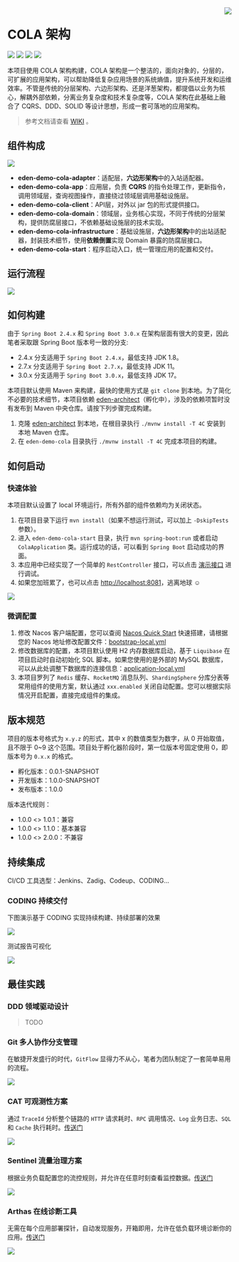<img src="https://cdn.jsdelivr.net/gh/shiyindaxiaojie/eden-images/readme/icon.png" align="right" />

[license-apache2.0]:https://www.apache.org/licenses/LICENSE-2.0.html

[github-action]:https://github.com/shiyindaxiaojie/eden-demo-cola/actions

[sonarcloud-dashboard]:https://sonarcloud.io/dashboard?id=shiyindaxiaojie_eden-demo-cola

# COLA 架构

![](https://cdn.jsdelivr.net/gh/shiyindaxiaojie/eden-images/readme/language-java-blue.svg) [![](https://cdn.jsdelivr.net/gh/shiyindaxiaojie/eden-images/readme/license-apache2.0-red.svg)][license-apache2.0] [![](https://github.com/shiyindaxiaojie/eden-demo-cola/workflows/build/badge.svg)][github-action] [![](https://sonarcloud.io/api/project_badges/measure?project=shiyindaxiaojie_eden-demo-cola&metric=alert_status)][sonarcloud-dashboard]

本项目使用 COLA 架构构建，COLA 架构是一个整洁的，面向对象的，分层的，可扩展的应用架构，可以帮助降低复杂应用场景的系统熵值，提升系统开发和运维效率。不管是传统的分层架构、六边形架构、还是洋葱架构，都提倡以业务为核心，解耦外部依赖，分离业务复杂度和技术复杂度等，COLA 架构在此基础上融合了 CQRS、DDD、SOLID 等设计思想，形成一套可落地的应用架构。

> 参考文档请查看 [WIKI](https://github.com/shiyindaxiaojie/eden-demo-cola/wiki) 。

## 组件构成

![](https://cdn.jsdelivr.net/gh/shiyindaxiaojie/eden-images/eden-demo-cola/component.png)

* **eden-demo-cola-adapter**：适配层，**六边形架构**中的入站适配器。
* **eden-demo-cola-app**：应用层，负责 **CQRS** 的指令处理工作，更新指令，调用领域层，查询视图操作，直接绕过领域层调用基础设施层。
* **eden-demo-cola-client**：API层，对外以 jar 包的形式提供接口。
* **eden-demo-cola-domain**：领域层，业务核心实现，不同于传统的分层架构，提供防腐层接口，不依赖基础设施层的技术实现。
* **eden-demo-cola-infrastructure**：基础设施层，**六边形架构**中的出站适配器，封装技术细节，使用**依赖倒置**实现 Domain 暴露的防腐层接口。
* **eden-demo-cola-start**：程序启动入口，统一管理应用的配置和交付。

## 运行流程

![](https://cdn.jsdelivr.net/gh/shiyindaxiaojie/eden-images/eden-demo-cola/sequence.png)

## 如何构建

由于 `Spring Boot 2.4.x` 和 `Spring Boot 3.0.x` 在架构层面有很大的变更，因此笔者采取跟 Spring Boot 版本号一致的分支:

* 2.4.x 分支适用于 `Spring Boot 2.4.x`，最低支持 JDK 1.8。
* 2.7.x 分支适用于 `Spring Boot 2.7.x`，最低支持 JDK 11。
* 3.0.x 分支适用于 `Spring Boot 3.0.x`，最低支持 JDK 17。

本项目默认使用 Maven 来构建，最快的使用方式是 `git clone` 到本地。为了简化不必要的技术细节，本项目依赖 [eden-architect](https://github.com/shiyindaxiaojie/eden-architect)（孵化中），涉及的依赖项暂时没有发布到 Maven 中央仓库。请按下列步骤完成构建。

1. 克隆 [eden-architect](https://github.com/shiyindaxiaojie/eden-architect) 到本地，在根目录执行 `./mvnw install -T 4C` 安装到本地 Maven 仓库。
2. 在 `eden-demo-cola` 目录执行 `./mvnw install -T 4C` 完成本项目的构建。

## 如何启动

### 快速体验

本项目默认设置了 local 环境运行，所有外部的组件依赖均为关闭状态。

1. 在项目目录下运行 `mvn install`（如果不想运行测试，可以加上 `-DskipTests` 参数）。
2. 进入 `eden-demo-cola-start` 目录，执行 `mvn spring-boot:run` 或者启动 `ColaApplication` 类。运行成功的话，可以看到 `Spring Boot` 启动成功的界面。
3. 本应用中已经实现了一个简单的 `RestController` 接口，可以点击 [演示接口](http://localhost:8081/api/users/1) 进行调试。
4. 如果您加班累了，也可以点击 [http://localhost:8081](http://localhost:8081)，逃离地球 ☺

![](https://cdn.jsdelivr.net/gh/shiyindaxiaojie/eden-images/common/404.png)

### 微调配置

1. 修改 Nacos 客户端配置，您可以查阅 [Nacos Quick Start](https://nacos.io/zh-cn/docs/quick-start.html) 快速搭建，请根据您的 Nacos 地址修改配置文件：[bootstrap-local.yml](https://github.com/shiyindaxiaojie/eden-demo-cola/blob/main/eden-demo-cola-start/src/main/resources/config/bootstrap-local.yml)
2. 修改数据库的配置，本项目默认使用 H2 内存数据库启动，基于 `Liquibase` 在项目启动时自动初始化 SQL 脚本。如果您使用的是外部的 MySQL 数据库，可以从此处调整下数据库的连接信息：[application-local.yml](https://github.com/shiyindaxiaojie/eden-demo-cola/blob/main/eden-demo-cola-start/src/main/resources/config/application-local.yml)
3. 本项目罗列了 `Redis` 缓存、`RocketMQ` 消息队列、`ShardingSphere` 分库分表等常用组件的使用方案，默认通过 `xxx.enabled` 关闭自动配置。您可以根据实际情况开启配置，直接完成组件的集成。

## 版本规范

项目的版本号格式为 `x.y.z` 的形式，其中 x 的数值类型为数字，从 0 开始取值，且不限于 0~9 这个范围。项目处于孵化器阶段时，第一位版本号固定使用 0，即版本号为 `0.x.x` 的格式。

* 孵化版本：0.0.1-SNAPSHOT
* 开发版本：1.0.0-SNAPSHOT
* 发布版本：1.0.0

版本迭代规则：

* 1.0.0 <> 1.0.1：兼容
* 1.0.0 <> 1.1.0：基本兼容
* 1.0.0 <> 2.0.0：不兼容

## 持续集成

CI/CD 工具选型：Jenkins、Zadig、Codeup、CODING...

### CODING 持续交付

下图演示基于 CODING 实现持续构建、持续部署的效果

![](https://cdn.jsdelivr.net/gh/shiyindaxiaojie/eden-images/common/coding-cicd.png)

测试报告可视化

![](https://cdn.jsdelivr.net/gh/shiyindaxiaojie/eden-images/common/coding-test-report.png)

## 最佳实践

### DDD 领域驱动设计

> TODO

### Git 多人协作分支管理

在敏捷开发盛行的时代，`GitFlow` 显得力不从心，笔者为团队制定了一套简单易用的流程。

![](https://cdn.jsdelivr.net/gh/shiyindaxiaojie/eden-images/processon/git-action.png)

### CAT 可观测性方案

通过 `TraceId` 分析整个链路的 `HTTP` 请求耗时、`RPC` 调用情况、`Log` 业务日志、`SQL` 和 `Cache` 执行耗时。[传送门](https://github.com/shiyindaxiaojie/cat)

![](https://cdn.jsdelivr.net/gh/shiyindaxiaojie/eden-images/cat/tracing.png)

### Sentinel 流量治理方案

根据业务负载配置您的流控规则，并允许在任意时刻查看监控数据。[传送门](https://github.com/shiyindaxiaojie/Sentinel)

![](https://cdn.jsdelivr.net/gh/shiyindaxiaojie/eden-images/sentinel/sentinel-dashboard-overview.png)

### Arthas 在线诊断工具

无需在每个应用部署探针，自动发现服务，开箱即用，允许在低负载环境诊断你的应用。[传送门](https://github.com/shiyindaxiaojie/arthas)

![](https://cdn.jsdelivr.net/gh/shiyindaxiaojie/eden-images/arthas/arthas-dashboard-overview.png)
